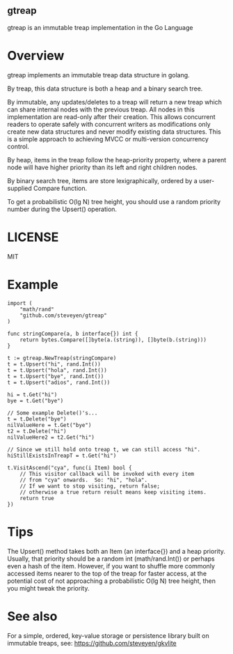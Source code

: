 gtreap
------

gtreap is an immutable treap implementation in the Go Language

Overview
========

gtreap implements an immutable treap data structure in golang.

By treap, this data structure is both a heap and a binary search tree.

By immutable, any updates/deletes to a treap will return a new treap
which can share internal nodes with the previous treap.  All nodes in
this implementation are read-only after their creation.  This allows
concurrent readers to operate safely with concurrent writers as
modifications only create new data structures and never modify
existing data structures.  This is a simple approach to achieving MVCC
or multi-version concurrency control.

By heap, items in the treap follow the heap-priority property, where a
parent node will have higher priority than its left and right children
nodes.

By binary search tree, items are store lexigraphically, ordered by a
user-supplied Compare function.

To get a probabilistic O(lg N) tree height, you should use a random
priority number during the Upsert() operation.

LICENSE
=======

MIT

Example
=======

    import (
        "math/rand"
        "github.com/steveyen/gtreap"
    )
    
    func stringCompare(a, b interface{}) int {
	    return bytes.Compare([]byte(a.(string)), []byte(b.(string)))
    }
    
    t := gtreap.NewTreap(stringCompare)
    t = t.Upsert("hi", rand.Int())
    t = t.Upsert("hola", rand.Int())
    t = t.Upsert("bye", rand.Int())
    t = t.Upsert("adios", rand.Int())
    
    hi = t.Get("hi")
    bye = t.Get("bye")
    
    // Some example Delete()'s...
    t = t.Delete("bye")
    nilValueHere = t.Get("bye")
    t2 = t.Delete("hi")
    nilValueHere2 = t2.Get("hi")
    
    // Since we still hold onto treap t, we can still access "hi".
    hiStillExistsInTreapT = t.Get("hi")
    
    t.VisitAscend("cya", func(i Item) bool {
        // This visitor callback will be invoked with every item
        // from "cya" onwards.  So: "hi", "hola".
        // If we want to stop visiting, return false;
        // otherwise a true return result means keep visiting items.
        return true
    })

Tips
====

The Upsert() method takes both an Item (an interface{}) and a heap
priority.  Usually, that priority should be a random int
(math/rand.Int()) or perhaps even a hash of the item.  However, if you
want to shuffle more commonly accessed items nearer to the top of the
treap for faster access, at the potential cost of not approaching a
probabilistic O(lg N) tree height, then you might tweak the priority.

See also
========

For a simple, ordered, key-value storage or persistence library built
on immutable treaps, see: https://github.com/steveyen/gkvlite

